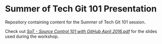 # Summer of Tech Git 101 Presentation

Repository containing content for the Summer of Tech Git 101 session.

Check out [*SoT - Source Control 101 with GitHub April 2016.pdf*](https://github.com/beerecca/summeroftech/blob/master/SoT%20-%20Source%20Control%20101%20with%20GitHub%20April%202016.pdf) for the slides used during the workshop.

